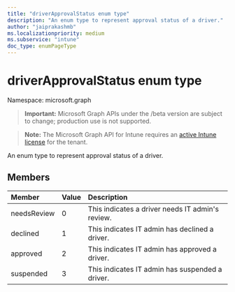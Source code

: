 ```yaml
---
title: "driverApprovalStatus enum type"
description: "An enum type to represent approval status of a driver."
author: "jaiprakashmb"
ms.localizationpriority: medium
ms.subservice: "intune"
doc_type: enumPageType
---
```


# driverApprovalStatus enum type

Namespace: microsoft.graph

> **Important:** Microsoft Graph APIs under the /beta version are subject to change; production use is not supported.

> **Note:** The Microsoft Graph API for Intune requires an [active Intune license](https://go.microsoft.com/fwlink/?linkid=839381) for the tenant.

An enum type to represent approval status of a driver.

## Members
|Member|Value|Description|
|:---|:---|:---|
|needsReview|0|This indicates a driver needs IT admin's review.|
|declined|1|This indicates IT admin has declined a driver.|
|approved|2|This indicates IT admin has approved a driver.|
|suspended|3|This indicates IT admin has suspended a driver.|
